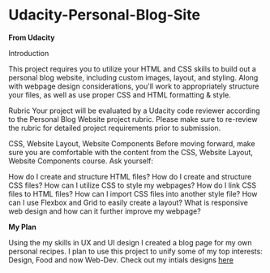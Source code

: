 # Udacity-Personal-Blog-Site

<strong>  From Udacity </strong> 

Introduction

This project requires you to utilize your HTML and CSS skills to build out a personal blog website, including custom images, layout, and styling. Along with webpage design considerations, you'll work to appropriately structure your files, as well as use proper CSS and HTML formatting & style.

Rubric
Your project will be evaluated by a Udacity code reviewer according to the Personal Blog Website project rubric. Please make sure to re-review the rubric for detailed project requirements prior to submission.

CSS, Website Layout, Website Components
Before moving forward, make sure you are comfortable with the content from the CSS, Website Layout, Website Components course. Ask yourself:

How do I create and structure HTML files?
How do I create and structure CSS files?
How can I utilize CSS to style my webpages?
How do I link CSS files to HTML files?
How can I import CSS files into another style file?
How can I use Flexbox and Grid to easily create a layout?
What is responsive web design and how can it further improve my webpage?

<strong> My Plan </strong> 

Using the my skills in UX and UI design I created a blog page for my own personal recipes. I plan to use this project to unify some of my top interests: 
Design, Food and now Web-Dev. 
Check out my intials designs <a href= "Project 1 - Personal Blog Site.sketch" > here </a> 
